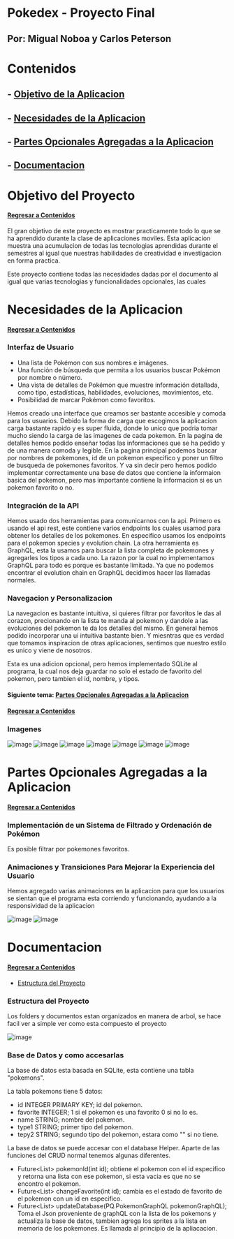 # Pokedex - Proyecto Final
## Por: Migual Noboa y Carlos Peterson

# Contenidos
## - [Objetivo de la Aplicacion](#objetivo-del-proyecto)
## - [Necesidades de la Aplicacion](#necesidades-de-la-aplicacion)
## - [Partes Opcionales Agregadas a la Aplicacion](#partes-opcionales-agregadas-a-la-aplicacion)
## - [Documentacion](#documentacion)

# Objetivo del Proyecto
#### [Regresar a Contenidos](#contenidos)
El gran objetivo de este proyecto es mostrar practicamente todo lo que se ha aprendido durante la clase de aplicaciones moviles. Esta aplicacion muestra una acumulacion de todas las tecnologias aprendidas durante el semestres al igual que nuestras habilidades de creatividad e investigacion en forma practica.

Este proyecto contiene todas las necesidades dadas por el documento al igual que varias tecnologias y funcionalidades opcionales, las cuales  

# Necesidades de la Aplicacion
#### [Regresar a Contenidos](#contenidos)

### Interfaz de Usuario
- Una lista de Pokémon con sus nombres e imágenes.
- Una función de búsqueda que permita a los usuarios buscar Pokémon por nombre o número.
- Una vista de detalles de Pokémon que muestre información detallada, como tipo, estadísticas, habilidades, evoluciones, movimientos, etc.
- Posibilidad de marcar Pokémon como favoritos.

Hemos creado una interface que creamos ser bastante accesible y comoda para los usuarios. Debido la forma de carga que escogimos la aplicacion carga bastante rapido y es super fluida, donde lo unico que podria tomar mucho siendo la carga de las imagenes de cada pokemon. 
En la pagina de detalles hemos podido enseñar todas las informaciones que se ha pedido y de una manera comoda y legible. 
En la pagina principal podemos buscar por nombres de pokemones, id de un pokemon especifico y poner un filtro de busqueda de pokemones favoritos.
Y va sin decir pero hemos podido implementar correctamente una base de datos que contiene la informaion basica del pokemon, pero mas importante contiene la informacion si es un pokemon favorito o no.

### Integración de la API

Hemos usado dos herramientas para comunicarnos con la api. Primero es usando el api rest, este contiene varios endpoints los cuales usamod para obtener los detalles de los pokemones. En especifico usamos los endpoints para el pokemon species y evolution chain. La otra herramienta es GraphQL, esta la usamos para buscar la lista completa de pokemones y agregarles los tipos a cada uno. La razon por la cual no implementamos GraphQL para todo es porque es bastante limitada. Ya que no podemos encontrar el evolution chain en GraphQL decidimos hacer las llamadas normales.

### Navegacion y Personalizacion

La navegacion es bastante intuitiva, si quieres filtrar por favoritos le das al corazon, precionando en la lista te manda al pokemon y dandole a las evoluciones del pokemon te da los detalles del mismo. En general hemos podido incorporar una ui intuitiva bastante bien. Y miesntras que es verdad que tomamos inspiracion de otras aplicaciones, sentimos que nuestro estilo es unico y viene de nosotros.

Esta es una adicion opcional, pero hemos implementado SQLite al programa, la cual nos deja guardar no solo el estado de favorito del pokemon, pero tambien el id, nombre, y tipos.


#### Siguiente tema: [Partes Opcionales Agregadas a la Aplicacion](#partes-opcionales-agregadas-a-la-aplicacion)
#### [Regresar a Contenidos](#contenidos)

### Imagenes
![image](https://github.com/EleazarPe/ICC451AppMoviles/assets/132306836/dab16c8b-5e6f-4804-90ad-0a474906fe6a)
![image](https://github.com/EleazarPe/ICC451AppMoviles/assets/132306836/7ed770ab-9361-47db-ad2d-e4f4820cd66d)
![image](https://github.com/EleazarPe/ICC451AppMoviles/assets/132306836/f812f17f-1486-403a-96f3-ff7cd6fbb759)
![image](https://github.com/EleazarPe/ICC451AppMoviles/assets/132306836/e03c9b3b-0529-4da0-b321-c56472aa434d)
![image](https://github.com/EleazarPe/ICC451AppMoviles/assets/132306836/ace0650f-608f-4bee-ad1e-16af84b1363a)
![image](https://github.com/EleazarPe/ICC451AppMoviles/assets/132306836/dad55bd5-9513-4296-91f6-659fab01bc3e)
![image](https://github.com/EleazarPe/ICC451AppMoviles/assets/132306836/102b4f39-ed16-40f3-ae38-5e142c786138)

# Partes Opcionales Agregadas a la Aplicacion
#### [Regresar a Contenidos](#contenidos)

### Implementación de un Sistema de Filtrado y Ordenación de Pokémon

Es posible filtrar por pokemones favoritos.

### Animaciones y Transiciones Para Mejorar la Experiencia del Usuario

Hemos agregado varias animaciones en la aplicacion para que los usuarios se sientan que el programa esta corriendo y funcionando, ayudando a la responsividad de la aplicacion

![image](https://github.com/EleazarPe/ICC451AppMoviles/assets/132306836/3bff62d0-ffb2-4469-a7e8-25a0ee5d7998)
![image](https://github.com/EleazarPe/ICC451AppMoviles/assets/132306836/8b2fa293-8d26-4221-b8b1-de1822d32045)

# Documentacion
#### [Regresar a Contenidos](#contenidos)

- [Estructura del Proyecto](#estructura-del-proyecto)

### Estructura del Proyecto

Los folders y documentos estan organizados en manera de arbol, se hace facil ver a simple ver como esta compuesto el proyecto

![image](https://github.com/EleazarPe/ICC451AppMoviles/assets/132306836/b96187ea-5ec8-4652-8648-f76b2f730ac0)

### Base de Datos y como accesarlas

La base de datos esta basada en SQLite, esta contiene una tabla "pokemons".

La tabla pokemons tiene 5 datos:
- id INTEGER PRIMARY KEY; id del pokemon.
- favorite INTEGER; 1 si el pokemon es una favorito 0 si no lo es.
- name STRING; nombre del pokemon.
- type1 STRING; primer tipo del pokemon.
- tepy2 STRING; segundo tipo del pokemon, estara como "" si no tiene.

La base de datos se puede accesar con el database Helper. Aparte de las funciones del CRUD normal tenemos algunas diferentes.
- Future<List<Pokemon>> pokemonId(int id); obtiene el pokemon con el id especifico y retorna una lista con ese pokemon, si esta vacia es que no se encontro el pokemon.
- Future<List<Pokemon>> changeFavorite(int id); cambia es el estado de favorito de el pokemon con un id en especifico.
- Future<List<Pokemon>> updateDatabase(PQ.PokemonGraphQL pokemonGraphQL); Toma el Json proveniente de graphQL con la lista de los pokemons y actualiza la base de datos, tambien agrega los sprites a la lista en memoria de los pokemones. Es llamada al principio de la apliacacion.



